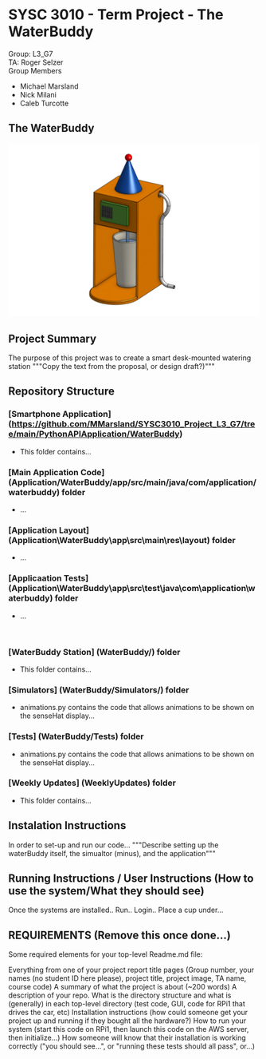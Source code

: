 # SYSC 3010 - Term Project - The WaterBuddy
Group: L3_G7  
TA: Roger Selzer  
Group Members
  - Michael Marsland
  - Nick Milani
  - Caleb Turcotte

## The WaterBuddy
![alt text](water_buddy_design.png)


## Project Summary
The purpose of this project was to create a smart desk-mounted watering station
"""Copy the text from the proposal, or design draft?)"""

## Repository Structure
### [Smartphone Application] (https://github.com/MMarsland/SYSC3010_Project_L3_G7/tree/main/PythonAPIApplication/WaterBuddy)
  - This folder contains...
### [Main Application Code] (Application/WaterBuddy/app/src/main/java/com/application/waterbuddy) folder
  - ...
### [Application Layout] (Application\WaterBuddy\app\src\main\res\layout) folder
  - ...
### [Applicaation Tests] (Application\WaterBuddy\app\src\test\java\com\application\waterbuddy) folder
  - ...
<br>

### [WaterBuddy Station] (WaterBuddy/) folder
  - This folder contains...  
### [Simulators] (WaterBuddy/Simulators/) folder
  - animations.py contains the code that allows animations to be shown on the senseHat display...
### [Tests] (WaterBuddy/Tests) folder
  - animations.py contains the code that allows animations to be shown on the senseHat display...
### [Weekly Updates] (WeeklyUpdates) folder
  - This folder contains...

## Instalation Instructions
In order to set-up and run our code...
"""Describe setting up the waterBuddy itself, the simualtor (minus), and the application"""

## Running Instructions / User Instructions (How to use the system/What they should see)
Once the systems are installed.. Run.. Login.. Place a cup under...



## REQUIREMENTS (Remove this once done...)
Some required elements for your top-level Readme.md file:

Everything from one of your project report title pages (Group number, your names (no student ID here please), project title, project image, TA name, course code)
A summary of what the project is about (~200 words)
A description of your repo. What is the directory structure and what is (generally) in each top-level directory (test code, GUI, code for RPi1 that drives the car, etc)
Installation instructions (how could someone get your project up and running if they bought all the hardware?)
How to run your system (start this code on RPi1, then launch this code on the AWS server, then initialize...)
How someone will know that their installation is working correctly ("you should see...", or "running these tests should all pass", or...)
